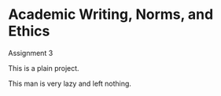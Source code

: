 # Academic Writing, Norms, and Ethics
Assignment 3

This is a plain project.

This man is very lazy and left nothing.

